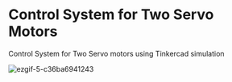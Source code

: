 # Control System for Two Servo Motors
Control System for Two Servo motors using Tinkercad simulation

![ezgif-5-c36ba6941243](https://user-images.githubusercontent.com/67188835/88455171-e5cdf200-ce7b-11ea-9b98-82bf7a0291c7.gif)

